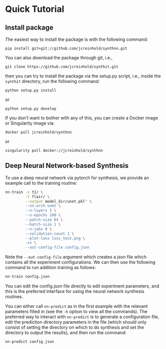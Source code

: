 # Quick Tutorial

## Install package

The easiest way to install the package is with the following command:

    pip install git+git://github.com/jcreinhold/synthnn.git
    
You can also download the package through git, i.e.,

    git clone https://github.com/jcreinhold/synthit.git

then you can try to install the package via the setup.py script, i.e.,
inside the `synthit` directory, run the following command:

    python setup.py install

or 

    python setup.py develop
    
If you don't want to bother with any of this, you can create a Docker image or Singularity image via:

    docker pull jcreinhold/synthnn

or 

    singularity pull docker://jcreinhold/synthnn


## Deep Neural Network-based Synthesis

To use a deep neural network via pytorch for synthesis, we provide an example call to the training routine:

```bash
nn-train -s t1/ \
         -t flair/ \
         --output model_dir/unet.pkl" \
         --nn-arch unet \
         --n-layers 3 \
         --n-epochs 100 \
         --patch-size 64 \
         --batch-size 1 \
         --n-jobs 0 \
         --validation-count 1 \
         --plot-loss loss_test.png \
         -vv \
         --out-config-file config.json 
``` 

Note the `--out-config-file` argument which creates a json file which contains all the experiment configurations.
We can then use the following command to run addition training as follows:

```bash
nn-train config.json
```

You can edit the config.json file directly to edit experiment parameters, and this is the preferred interface for using
the neural network synthesis routines.

You can either call `nn-predict` as in the first example with the relevant parameters filled in (see the `-h` option to 
view all the commands). The preferred way to interact with `nn-predict` is to generate a configuration file, edit
the prediction directory parameters in the file (which should only consist of setting the directory on which to do synthesis
and set the directory to output the results), and then run the command:

```bash
nn-predict config.json
```
